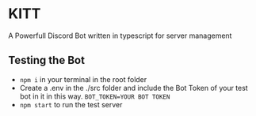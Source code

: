 # KITT

A Powerfull Discord Bot written in typescript for server management

## Testing the Bot

- `npm i` in your terminal in the root folder
- Create a .env in the ./src folder and include the Bot Token of your test bot in it in this way.
    ```BOT_TOKEN=YOUR BOT TOKEN```
- `npm start` to run the test server
